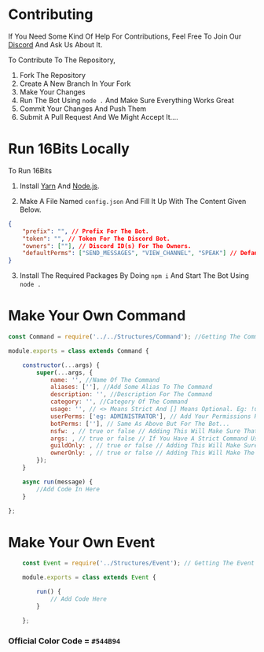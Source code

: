 # Contributing

If You Need Some Kind Of Help For Contributions, Feel Free To Join Our [Discord](https://discord.gg/syPv4ezZEM/) And Ask Us About It.

To Contribute To The Repository,

1. Fork The Repository
2. Create A New Branch In Your Fork
3. Make Your Changes
4. Run The Bot Using `node .` And Make Sure Everything Works Great
5. Commit Your Changes And Push Them
6. Submit A Pull Request And We Might Accept It....

# Run 16Bits Locally

To Run 16Bits

1. Install [Yarn](https://classic.yarnpkg.com/en/) And [Node.js](https://nodejs.org/en/).

2. Make A File Named `config.json` And Fill It Up With The Content Given Below.

```json 
{
    "prefix": "", // Prefix For The Bot.
    "token": "", // Token For The Discord Bot.
    "owners": [""], // Discord ID(s) For The Owners.
    "defaultPerms": ["SEND_MESSAGES", "VIEW_CHANNEL", "SPEAK"] // Default Permissions Needed For The Users To Use The Bot.
}
```

3. Install The Required Packages By Doing `npm i` And Start The Bot Using `node .`

# Make Your Own Command

```javascript
const Command = require('../../Structures/Command'); //Getting The Command Handler So Command Works

module.exports = class extends Command {

	constructor(...args) {
		super(...args, {
            name: '', //Name Of The Command
			aliases: [''], //Add Some Alias To The Command
			description: '', //Description For The Command
			category: '', //Category Of The Command
            usage: '', // <> Means Strict And [] Means Optional. Eg: !user [user_name] Or !kick <user_name>
			userPerms: ['eg: ADMINISTRATOR'], // Add Your Permissions Required For The User To Use The Command...
			botPerms: [''], // Same As Above But For The Bot...
			nsfw: , // true or false // Adding This Will Make Sure That The Command Only Works In NSFW Marked Channels
			args: , // true or false // If You Have A Strict Command Usage Parameter, You Can Add This. What It Does Is That If An User Does Not Provide An Argument Along With An Command, The Bot Will Reply That You Need The Argument And Shows The Usage Of The Command
			guildOnly: , // true or false // Adding This Will Make Sure The Command Only Works In A Server And Not In DMs Of The Bot
			ownerOnly: , // true or false // Adding This Will Make The Command Only To Be Used By Owner. This Is Very Useful Especially When You Have Eval Or Execute Commands....
		});
	}

	async run(message) {
		//Add Code In Here
	}

};
```

# Make Your Own Event

```javascript
    const Event = require('../Structures/Event'); // Getting The Event Handler

    module.exports = class extends Event {

	    run() {
            // Add Code Here
        }

    };
```

### Official Color Code = ```#544B94```